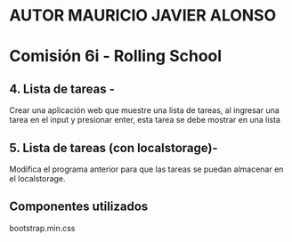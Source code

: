 # AUTOR MAURICIO JAVIER ALONSO

# Comisión 6i - Rolling School


## 4. Lista de tareas -
Crear una aplicación web que muestre una lista de tareas, al ingresar una tarea
en el input y presionar enter, esta tarea se debe mostrar en una lista 

## 5. Lista de tareas (con localstorage)-
Modifica el programa anterior para que las tareas se puedan almacenar en el
localstorage.

## Componentes utilizados

bootstrap.min.css

